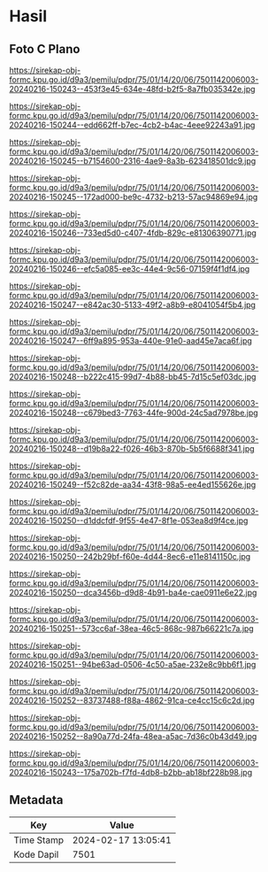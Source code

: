 # Hasil

## Foto C Plano

https://sirekap-obj-formc.kpu.go.id/d9a3/pemilu/pdpr/75/01/14/20/06/7501142006003-20240216-150243--453f3e45-634e-48fd-b2f5-8a7fb035342e.jpg

https://sirekap-obj-formc.kpu.go.id/d9a3/pemilu/pdpr/75/01/14/20/06/7501142006003-20240216-150244--edd662ff-b7ec-4cb2-b4ac-4eee92243a91.jpg

https://sirekap-obj-formc.kpu.go.id/d9a3/pemilu/pdpr/75/01/14/20/06/7501142006003-20240216-150245--b7154600-2316-4ae9-8a3b-623418501dc9.jpg

https://sirekap-obj-formc.kpu.go.id/d9a3/pemilu/pdpr/75/01/14/20/06/7501142006003-20240216-150245--172ad000-be9c-4732-b213-57ac94869e94.jpg

https://sirekap-obj-formc.kpu.go.id/d9a3/pemilu/pdpr/75/01/14/20/06/7501142006003-20240216-150246--733ed5d0-c407-4fdb-829c-e81306390771.jpg

https://sirekap-obj-formc.kpu.go.id/d9a3/pemilu/pdpr/75/01/14/20/06/7501142006003-20240216-150246--efc5a085-ee3c-44e4-9c56-07159f4f1df4.jpg

https://sirekap-obj-formc.kpu.go.id/d9a3/pemilu/pdpr/75/01/14/20/06/7501142006003-20240216-150247--e842ac30-5133-49f2-a8b9-e8041054f5b4.jpg

https://sirekap-obj-formc.kpu.go.id/d9a3/pemilu/pdpr/75/01/14/20/06/7501142006003-20240216-150247--6ff9a895-953a-440e-91e0-aad45e7aca6f.jpg

https://sirekap-obj-formc.kpu.go.id/d9a3/pemilu/pdpr/75/01/14/20/06/7501142006003-20240216-150248--b222c415-99d7-4b88-bb45-7d15c5ef03dc.jpg

https://sirekap-obj-formc.kpu.go.id/d9a3/pemilu/pdpr/75/01/14/20/06/7501142006003-20240216-150248--c679bed3-7763-44fe-900d-24c5ad7978be.jpg

https://sirekap-obj-formc.kpu.go.id/d9a3/pemilu/pdpr/75/01/14/20/06/7501142006003-20240216-150248--d19b8a22-f026-46b3-870b-5b5f6688f341.jpg

https://sirekap-obj-formc.kpu.go.id/d9a3/pemilu/pdpr/75/01/14/20/06/7501142006003-20240216-150249--f52c82de-aa34-43f8-98a5-ee4ed155626e.jpg

https://sirekap-obj-formc.kpu.go.id/d9a3/pemilu/pdpr/75/01/14/20/06/7501142006003-20240216-150250--d1ddcfdf-9f55-4e47-8f1e-053ea8d9f4ce.jpg

https://sirekap-obj-formc.kpu.go.id/d9a3/pemilu/pdpr/75/01/14/20/06/7501142006003-20240216-150250--242b29bf-f60e-4d44-8ec6-e11e8141150c.jpg

https://sirekap-obj-formc.kpu.go.id/d9a3/pemilu/pdpr/75/01/14/20/06/7501142006003-20240216-150250--dca3456b-d9d8-4b91-ba4e-cae0911e6e22.jpg

https://sirekap-obj-formc.kpu.go.id/d9a3/pemilu/pdpr/75/01/14/20/06/7501142006003-20240216-150251--573cc6af-38ea-46c5-868c-987b66221c7a.jpg

https://sirekap-obj-formc.kpu.go.id/d9a3/pemilu/pdpr/75/01/14/20/06/7501142006003-20240216-150251--94be63ad-0506-4c50-a5ae-232e8c9bb6f1.jpg

https://sirekap-obj-formc.kpu.go.id/d9a3/pemilu/pdpr/75/01/14/20/06/7501142006003-20240216-150252--83737488-f88a-4862-91ca-ce4cc15c6c2d.jpg

https://sirekap-obj-formc.kpu.go.id/d9a3/pemilu/pdpr/75/01/14/20/06/7501142006003-20240216-150252--8a90a77d-24fa-48ea-a5ac-7d36c0b43d49.jpg

https://sirekap-obj-formc.kpu.go.id/d9a3/pemilu/pdpr/75/01/14/20/06/7501142006003-20240216-150243--175a702b-f7fd-4db8-b2bb-ab18bf228b98.jpg


## Metadata

| Key        | Value               |
| ---------- | ------------------- |
| Time Stamp | 2024-02-17 13:05:41 |
| Kode Dapil | 7501                |



